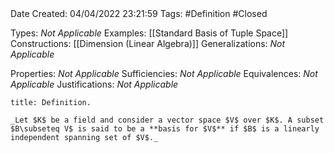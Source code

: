 <br />
<br />

Date Created: 04/04/2022 23:21:59
Tags: #Definition #Closed

Types: _Not Applicable_
Examples: [[Standard Basis of Tuple Space]]
Constructions: [[Dimension (Linear Algebra)]]
Generalizations: _Not Applicable_

Properties: _Not Applicable_
Sufficiencies: _Not Applicable_
Equivalences: _Not Applicable_
Justifications: _Not Applicable_

``` ad-Definition
title: Definition.

_Let $K$ be a field and consider a vector space $V$ over $K$. A subset $B\subseteq V$ is said to be a **basis for $V$** if $B$ is a linearly independent spanning set of $V$._

```
